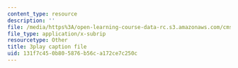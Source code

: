 ```yaml
---
content_type: resource
description: ''
file: /media/https%3A/open-learning-course-data-rc.s3.amazonaws.com/cms-s63-playful-augmented-reality-audio-design-exploration-fall-2019/131f7c450b805876b56ca172ce7c250c_GwmkHdPUl_k.vtt
file_type: application/x-subrip
resourcetype: Other
title: 3play caption file
uid: 131f7c45-0b80-5876-b56c-a172ce7c250c
---
```

